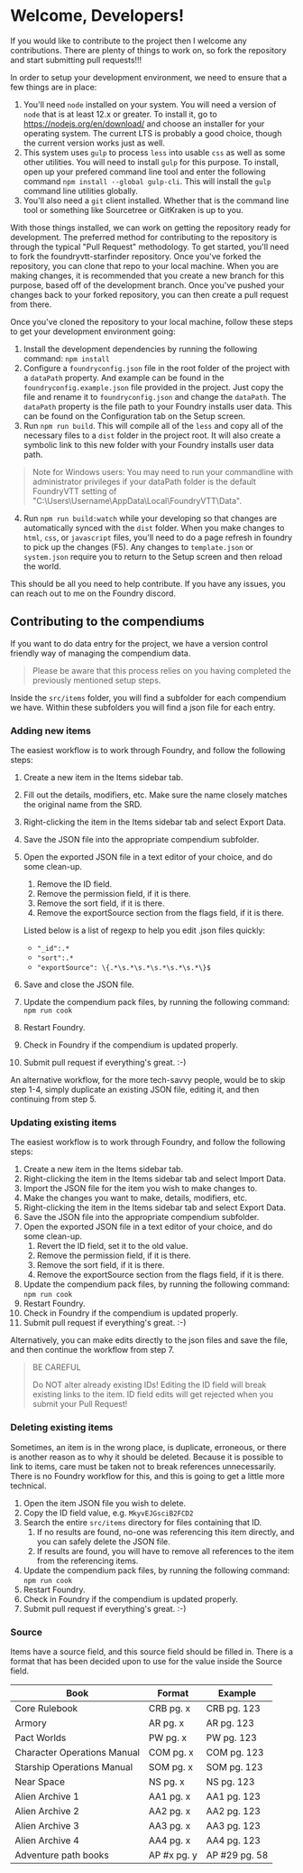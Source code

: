 # Welcome, Developers!

If you would like to contribute to the project then I welcome any contributions. There are plenty of things to work on, so fork the repository and start submitting pull requests!!!

In order to setup your development environment, we need to ensure that a few things are in place:

1. You'll need `node` installed on your system. You will need a version of `node` that is at least 12.x or greater. To install it, go to https://nodejs.org/en/download/ and choose an installer for your operating system. The current LTS is probably a good choice, though the current version works just as well.
2. This system uses `gulp` to process `less` into usable `css` as well as some other utilities. You will need to install `gulp` for this purpose. To install, open up your prefered command line tool and enter the following command `npm install --global gulp-cli`. This will install the `gulp` command line utilities globally.
3. You'll also need a `git` client installed. Whether that is the command line tool or something like Sourcetree or GitKraken is up to you.

With those things installed, we can work on getting the repository ready for development. The preferred method for contributing to the repository is through the typical "Pull Request" methodology. To get started, you'll need to fork the foundryvtt-starfinder repository. Once you've forked the repository, you can clone that repo to your local machine. When you are making changes, it is recommended that you create a new branch for this purpose, based off of the development branch. Once you've pushed your changes back to your forked repository, you can then create a pull request from there. 

Once you've cloned the repository to your local machine, follow these steps to get your development environment going:

1. Install the development dependencies by running the following command: `npm install`
2. Configure a `foundryconfig.json` file in the root folder of the project with a `dataPath` property. And example can be found in the `foundryconfig.example.json` file provided in the project. Just copy the file and rename it to `foundryconfig.json` and change the `dataPath`. The `dataPath` property is the file path to your Foundry installs user data. This can be found on the Configuration tab on the Setup screen.
3. Run `npm run build`. This will compile all of the `less` and copy all of the necessary files to a `dist` folder in the project root. It will also create a symbolic link to this new folder with your Foundry installs user data path.
> Note for Windows users: You may need to run your commandline with administrator privileges if your dataPath folder is the default FoundryVTT setting of "C:\Users\Username\AppData\Local\FoundryVTT\Data".
4. Run `npm run build:watch` while your developing so that changes are automatically synced with the `dist` folder. When you make changes to `html`, `css`, or `javascript` files, you'll need to do a page refresh in foundry to pick up the changes (F5). Any changes to `template.json` or `system.json` require you to return to the Setup screen and then reload the world.

This should be all you need to help contribute. If you have any issues, you can reach out to me on the Foundry discord.

## Contributing to the compendiums

If you want to do data entry for the project, we have a version control friendly way of managing the compendium data.
> Please be aware that this process relies on you having completed the previously mentioned setup steps.

Inside the `src/items` folder, you will find a subfolder for each compendium we have. Within these subfolders you will find a json file for each entry.

### Adding new items

The easiest workflow is to work through Foundry, and follow the following steps:
1. Create a new item in the Items sidebar tab.
2. Fill out the details, modifiers, etc. Make sure the name closely matches the original name from the SRD.
3. Right-clicking the item in the Items sidebar tab and select Export Data.
4. Save the JSON file into the appropriate compendium subfolder.
5. Open the exported JSON file in a text editor of your choice, and do some clean-up.
    1. Remove the ID field.
    2. Remove the permission field, if it is there.
    3. Remove the sort field, if it is there.
    4. Remove the exportSource section from the flags field, if it is there.
    
    Listed below is a list of regexp to help you edit .json files quickly:
    * `"_id":.*`
    * `"sort":.*`
    * `"exportSource": \{.*\s.*\s.*\s.*\s.*\s.*\}$`
6. Save and close the JSON file.
7. Update the compendium pack files, by running the following command: `npm run cook`
8. Restart Foundry.
9. Check in Foundry if the compendium is updated properly.
10. Submit pull request if everything's great. :-)

An alternative workflow, for the more tech-savvy people, would be to skip step 1-4, simply duplicate an existing JSON file, editing it, and then continuing from step 5.

### Updating existing items

The easiest workflow is to work through Foundry, and follow the following steps:
1. Create a new item in the Items sidebar tab.
2. Right-clicking the item in the Items sidebar tab and select Import Data.
3. Import the JSON file for the item you wish to make changes to.
4. Make the changes you want to make, details, modifiers, etc.
5. Right-clicking the item in the Items sidebar tab and select Export Data.
6. Save the JSON file into the appropriate compendium subfolder.
7. Open the exported JSON file in a text editor of your choice, and do some clean-up.
    1. Revert the ID field, set it to the old value.
    2. Remove the permission field, if it is there.
    3. Remove the sort field, if it is there.
    4. Remove the exportSource section from the flags field, if it is there.
8. Update the compendium pack files, by running the following command: `npm run cook`
8. Restart Foundry.
10. Check in Foundry if the compendium is updated properly.
11. Submit pull request if everything's great. :-)

Alternatively, you can make edits directly to the json files and save the file, and then continue the workflow from step 7.

> BE CAREFUL
> 
> Do NOT alter already existing IDs! Editing the ID field will break existing links to the item. ID field edits will get rejected when you submit your Pull Request!

### Deleting existing items

Sometimes, an item is in the wrong place, is duplicate, erroneous, or there is another reason as to why it should be deleted. Because it is possible to link to items, care must be taken not to break references unnecessarily.
There is no Foundry workflow for this, and this is going to get a little more technical.

1. Open the item JSON file you wish to delete.
2. Copy the ID field value, e.g. `MkyvEJGsciB2FCD2`
3. Search the entire `src/items` directory for files containing that ID.
    1. If no results are found, no-one was referencing this item directly, and you can safely delete the JSON file.
    2. If results are found, you will have to remove all references to the item from the referencing items.
4. Update the compendium pack files, by running the following command: `npm run cook`
8. Restart Foundry.
6. Check in Foundry if the compendium is updated properly.
7. Submit pull request if everything's great. :-)

### Source

Items have a source field, and this source field should be filled in. There is a format that has been decided upon to use for the value inside the Source field.

| Book | Format | Example |
| --- | --- | --- |
| Core Rulebook | CRB pg. x | CRB pg. 123 |
| Armory | AR pg. x | AR pg. 123 |
| Pact Worlds | PW pg. x | PW pg. 123 |
| Character Operations Manual | COM pg. x | COM pg. 123 |
| Starship Operations Manual | SOM pg. x | SOM pg. 123 |
| Near Space | NS pg. x | NS pg. 123 |
| Alien Archive 1 | AA1 pg. x | AA1 pg. 123 |
| Alien Archive 2 | AA2 pg. x | AA2 pg. 123 |
| Alien Archive 3 | AA3 pg. x | AA3 pg. 123 |
| Alien Archive 4 | AA4 pg. x | AA4 pg. 123 |
| Adventure path books | AP #x pg. y | AP #29 pg. 58 |
